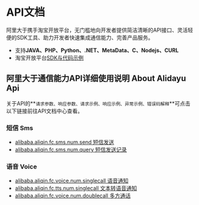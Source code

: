 # API文档

阿里大于携手淘宝开放平台，无门槛地向开发者提供简洁清晰的API接口、灵活轻便的SDK工具、助力开发者快速集成通信能力、完善产品服务。

- 支持**JAVA、PHP、Python、.NET、MetaData、C、Nodejs、CURL**
- 淘宝开放平台[SDK与代码示例](http://open.taobao.com/doc2/detail.htm?articleId=101618&docType=1&treeId=1)

## 阿里大于通信能力API详细使用说明 About Alidayu Api
关于API的**`请求参数、响应参数、请求示例、响应示例、异常示例、错误码解释`**可点击以下链接前往API文档中心查看。

### 短信 Sms
- [alibaba.aliqin.fc.sms.num.send 短信发送](http://open.taobao.com/doc2/apiDetail?apiId=25450)
- [alibaba.aliqin.fc.sms.num.query 短信发送记录](http://open.taobao.com/doc2/apiDetail.htm?apiId=26039)

### 语音 Voice
- [alibaba.aliqin.fc.voice.num.singlecall 语音通知](http://open.taobao.com/doc2/apiDetail?apiId=25445)
- [alibaba.aliqin.fc.tts.num.singlecall 文本转语音通知](http://open.taobao.com/doc2/apiDetail?apiId=25444)
- [alibaba.aliqin.fc.voice.num.doublecall 多方通话](http://open.taobao.com/doc2/apiDetail?apiId=25443)